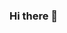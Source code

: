 ### Hi there 👋

<!--
**K0tenochek/k0tenochek** is a ✨ _special_ ✨ repository because its `README.md` (this file) appears on your GitHub profile.

Here are some ideas to get you started:

- 🔭 I’m currently working on ...
- 🌱 I’m currently learning ...
- 👯 I’m looking to collaborate on ...
- 🤔 I’m looking for help with ...
- 💬 Ask me about ...
- 📫 How to reach me: ...
- 😄 Pronouns: ...
- ⚡ Fun fact: ...
--
! [Картина] (https://www.google.com/search?q=rfhnbyrf+rfhnbyb&oq=rfhnbyrf+rfhnbyb&aqs=chrome..69i57j0i13i512j0i8i13i30l2j0i8i13i15i30i625.63810j0j7&sourceid=chrome&ie=UTF-8#imgrc=h9qo4B8XvamMhM)
